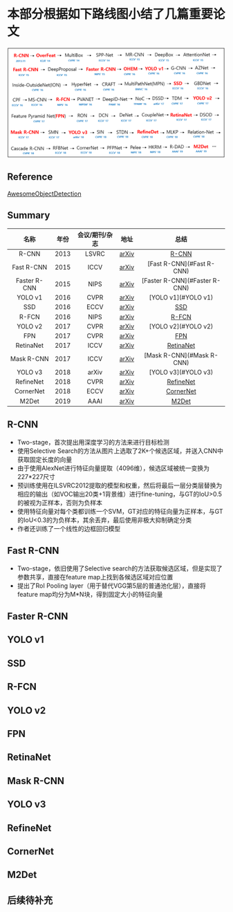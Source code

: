 # 本部分根据如下路线图小结了几篇重要论文

![Route](./Route.png)

## Reference
[AwesomeObjectDetection](https://github.com/amusi/awesome-object-detection)

## Summary

|名称|年份|会议/期刊/杂志|地址|总结
|:---:|:---:|:---:|:---:|:---:|
|R-CNN|2013|LSVRC|[arXiv](http://arxiv.org/abs/1311.2524)|[R-CNN](#R-CNN)|
|Fast R-CNN|2015|ICCV|[arXiv](http://arxiv.org/abs/1504.08083)|[Fast R-CNN](#Fast R-CNN)|
|Faster R-CNN|2015|NIPS|[arXiv](http://arxiv.org/abs/1506.01497)|[Faster R-CNN](#Faster R-CNN)|
|YOLO v1|2016|CVPR|[arXiv](http://arxiv.org/abs/1506.02640)|[YOLO v1](#YOLO v1)|
|SSD|2016|ECCV|[arXiv](http://arxiv.org/abs/1512.02325)|[SSD](#SSD)|
|R-FCN|2016|NIPS|[arXiv](http://arxiv.org/abs/1605.06409)|[R-FCN](#R-FCN)|
|YOLO v2|2017|CVPR|[arXiv](https://arxiv.org/abs/1612.08242)|[YOLO v2](#YOLO v2)|
|FPN|2017|CVPR|[arXiv](https://arxiv.org/abs/1612.03144)|[FPN](#FPN)|
|RetinaNet|2017|ICCV|[arXiv](https://arxiv.org/abs/1708.02002)|[RetinaNet](#RetinaNet)|
|Mask R-CNN|2017|ICCV|[arXiv](http://arxiv.org/abs/1703.06870)|[Mask R-CNN](#Mask R-CNN)|
|YOLO v3|2018|arXiv|[arXiv](https://arxiv.org/abs/1804.02767)|[YOLO v3](#YOLO v3)|
|RefineNet|2018|CVPR|[arXiv](https://arxiv.org/abs/1711.06897)|[RefineNet](#RefineNet)|
|CornerNet|2018|ECCV|[arXiv](https://arxiv.org/abs/1808.01244)|[CornerNet](#CornerNet)|
|M2Det|2019|AAAI|[arXiv](https://arxiv.org/abs/1811.04533)|[M2Det](#M2Det)|


## R-CNN
* Two-stage，首次提出用深度学习的方法来进行目标检测
* 使用Selective Search的方法从图片上选取了2K+个候选区域，并送入CNN中获取固定长度的向量
* 由于使用AlexNet进行特征向量提取（4096维），候选区域被统一变换为227*227尺寸
* 预训练使用在ILSVRC2012提取的模型和权重，然后将最后一层分类层替换为相应的输出（如VOC输出20类+1背景维）进行fine-tuning，与GT的IoU>0.5的被视为正样本，否则为负样本
* 使用特征向量对每个类都训练一个SVM，GT对应的特征向量为正样本，与GT的IoU<0.3的为负样本，其余丢弃，最后使用非极大抑制确定分类
* 作者还训练了一个线性的边框回归模型
   
## Fast R-CNN
* Two-stage，依旧使用了Selective search的方法获取候选区域，但是实现了参数共享，直接在feature map上找到各候选区域对应位置
* 提出了RoI Pooling layer（用于替代VGG第5层的普通池化层），直接将feature map均分为M*N块，得到固定大小的特征向量
   
## Faster R-CNN

   
## YOLO v1

   
## SSD

   
## R-FCN


## YOLO v2


## FPN


## RetinaNet


## Mask R-CNN


## YOLO v3


## RefineNet


## CornerNet


## M2Det


## 后续待补充